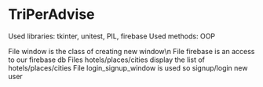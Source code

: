 # TriPerAdvise

Used libraries: tkinter, unitest, PIL, firebase
Used methods: OOP

File window is the class of creating new window\n
File firebase is an access to our firebase db
Files hotels/places/cities display the list of hotels/places/cities
File login_signup_window is used so signup/login new user
